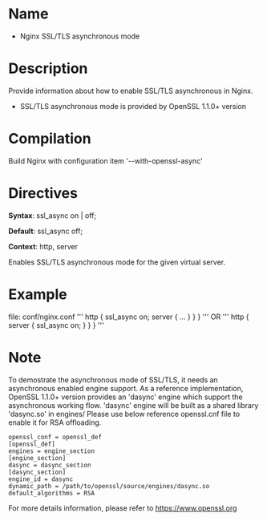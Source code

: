Name
====

* Nginx SSL/TLS asynchronous mode

Description
===========

Provide information about how to enable SSL/TLS asynchronous in Nginx.
* SSL/TLS asynchronous mode is provided by OpenSSL 1.1.0+ version

Compilation
===========

Build Nginx with configuration item '--with-openssl-async'

Directives
===========

**Syntax**:     ssl_async on | off;

**Default**:  ssl_async off;

**Context**:    http, server

Enables SSL/TLS asynchronous mode for the given virtual server.

Example
==========

file: conf/nginx.conf
'''
    http {
        ssl_async  on;
        server {
            ...
            }
        }
    }
'''
OR
'''
    http {
        server {
            ssl_async  on;
            }
        }
    }
'''

Note
========================
To demostrate the asynchronous mode of SSL/TLS, it needs an asynchronous enabled
engine support. As a reference implementation, OpenSSL 1.1.0+ version provides
an 'dasync' engine which support the asynchronous working flow.
'dasync' engine will be built as a shared library 'dasync.so' in engines/
Please use below reference openssl.cnf file to enable it for RSA offloading.

    openssl_conf = openssl_def
    [openssl_def]
    engines = engine_section
    [engine_section]
    dasync = dasync_section
    [dasync_section]
    engine_id = dasync
    dynamic_path = /path/to/openssl/source/engines/dasync.so
    default_algorithms = RSA

For more details information, please refer to https://www.openssl.org
